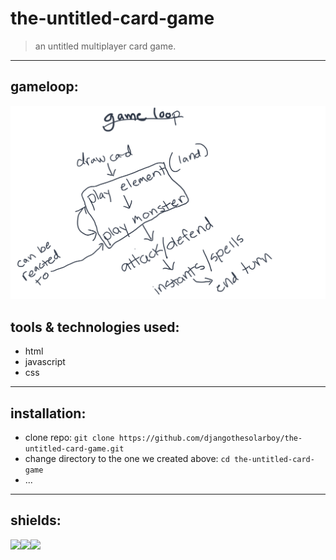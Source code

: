 # the-untitled-card-game
> an untitled multiplayer card game.
---
## gameloop:
![](gameloop.svg)

## tools & technologies used:
- html
- javascript
- css
---
## installation:
- clone repo: `git clone https://github.com/djangothesolarboy/the-untitled-card-game.git`
- change directory to the one we created above:  `cd the-untitled-card-game`
- ...
---
## shields:
![](https://img.shields.io/badge/-CSS-1572B6?style=flat-square&logo=css3&logoColor=white)![](https://img.shields.io/badge/-HTML-E34F26?style=flat-square&logo=html5&logoColor=white)![](https://img.shields.io/badge/-Javascript-F7DF1E?style=flat-square&logo=javascript&logoColor=white) 